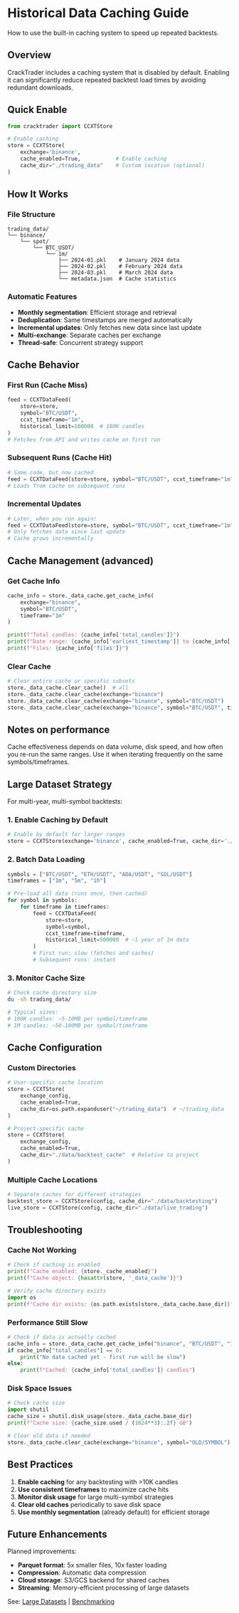 # Historical Data Caching Guide

How to use the built-in caching system to speed up repeated backtests.

## Overview

CrackTrader includes a caching system that is disabled by default. Enabling it can significantly reduce repeated backtest load times by avoiding redundant downloads.

## Quick Enable

```python
from cracktrader import CCXTStore

# Enable caching
store = CCXTStore(
    exchange='binance',
    cache_enabled=True,           # Enable caching
    cache_dir="./trading_data"    # Custom location (optional)
)
```

## How It Works

### File Structure
```
trading_data/
└── binance/
    └── spot/
        └── BTC_USDT/
            └── 1m/
                ├── 2024-01.pkl    # January 2024 data
                ├── 2024-02.pkl    # February 2024 data
                ├── 2024-03.pkl    # March 2024 data
                └── metadata.json  # Cache statistics
```

### Automatic Features
- **Monthly segmentation**: Efficient storage and retrieval
- **Deduplication**: Same timestamps are merged automatically
- **Incremental updates**: Only fetches new data since last update
- **Multi-exchange**: Separate caches per exchange
- **Thread-safe**: Concurrent strategy support

## Cache Behavior

### First Run (Cache Miss)
```python
feed = CCXTDataFeed(
    store=store,
    symbol="BTC/USDT",
    ccxt_timeframe="1m",
    historical_limit=100000  # 100K candles
)
# Fetches from API and writes cache on first run
```

### Subsequent Runs (Cache Hit)
```python
# Same code, but now cached
feed = CCXTDataFeed(store=store, symbol="BTC/USDT", ccxt_timeframe="1m", historical_limit=100000)
# Loads from cache on subsequent runs
```

### Incremental Updates
```python
# Later, when you run again:
feed = CCXTDataFeed(store=store, symbol="BTC/USDT", ccxt_timeframe="1m", historical_limit=100000)
# Only fetches data since last update
# Cache grows incrementally
```

## Cache Management (advanced)

### Get Cache Info
```python
cache_info = store._data_cache.get_cache_info(
    exchange="binance",
    symbol="BTC/USDT",
    timeframe="1m"
)

print(f"Total candles: {cache_info['total_candles']}")
print(f"Date range: {cache_info['earliest_timestamp']} to {cache_info['latest_timestamp']}")
print(f"Files: {cache_info['files']}")
```

### Clear Cache
```python
# Clear entire cache or specific subsets
store._data_cache.clear_cache()  # all
store._data_cache.clear_cache(exchange="binance")
store._data_cache.clear_cache(exchange="binance", symbol="BTC/USDT")
store._data_cache.clear_cache(exchange="binance", symbol="BTC/USDT", timeframe="1m")
```

## Notes on performance

Cache effectiveness depends on data volume, disk speed, and how often you re-run the same ranges. Use it when iterating frequently on the same symbols/timeframes.

## Large Dataset Strategy

For multi-year, multi-symbol backtests:

### 1. Enable Caching by Default
```python
# Enable by default for larger ranges
store = CCXTStore(exchange='binance', cache_enabled=True, cache_dir='./trading_data')
```

### 2. Batch Data Loading
```python
symbols = ["BTC/USDT", "ETH/USDT", "ADA/USDT", "SOL/USDT"]
timeframes = ["1m", "5m", "1h"]

# Pre-load all data (runs once, then cached)
for symbol in symbols:
    for timeframe in timeframes:
        feed = CCXTDataFeed(
            store=store,
            symbol=symbol,
            ccxt_timeframe=timeframe,
            historical_limit=500000  # ~1 year of 1m data
        )
        # First run: slow (fetches and caches)
        # Subsequent runs: instant
```

### 3. Monitor Cache Size
```bash
# Check cache directory size
du -sh trading_data/

# Typical sizes:
# 100K candles: ~5-10MB per symbol/timeframe
# 1M candles: ~50-100MB per symbol/timeframe
```

## Cache Configuration

### Custom Directories
```python
# User-specific cache location
store = CCXTStore(
    exchange_config,
    cache_enabled=True,
    cache_dir=os.path.expanduser("~/trading_data")  # ~/trading_data
)

# Project-specific cache
store = CCXTStore(
    exchange_config,
    cache_enabled=True,
    cache_dir="./data/backtest_cache"  # Relative to project
)
```

### Multiple Cache Locations
```python
# Separate caches for different strategies
backtest_store = CCXTStore(config, cache_dir="./data/backtesting")
live_store = CCXTStore(config, cache_dir="./data/live_trading")
```

## Troubleshooting

### Cache Not Working
```python
# Check if caching is enabled
print(f"Cache enabled: {store._cache_enabled}")
print(f"Cache object: {hasattr(store, '_data_cache')}")

# Verify cache directory exists
import os
print(f"Cache dir exists: {os.path.exists(store._data_cache.base_dir)}")
```

### Performance Still Slow
```python
# Check if data is actually cached
cache_info = store._data_cache.get_cache_info("binance", "BTC/USDT", "1m")
if cache_info["total_candles"] == 0:
    print("No data cached yet - first run will be slow")
else:
    print(f"Cached: {cache_info['total_candles']} candles")
```

### Disk Space Issues
```python
# Check cache size
import shutil
cache_size = shutil.disk_usage(store._data_cache.base_dir)
print(f"Cache size: {cache_size.used / (1024**3):.2f} GB")

# Clear old data if needed
store._data_cache.clear_cache(exchange="binance", symbol="OLD/SYMBOL")
```

## Best Practices

1. **Enable caching** for any backtesting with >10K candles
2. **Use consistent timeframes** to maximize cache hits
3. **Monitor disk usage** for large multi-symbol strategies
4. **Clear old caches** periodically to save disk space
5. **Use monthly segmentation** (already default) for efficient storage

## Future Enhancements

Planned improvements:
- **Parquet format**: 5x smaller files, 10x faster loading
- **Compression**: Automatic data compression
- **Cloud storage**: S3/GCS backend for shared caches
- **Streaming**: Memory-efficient processing of large datasets

See: [Large Datasets](large_datasets.md) | [Benchmarking](benchmarking.md)
